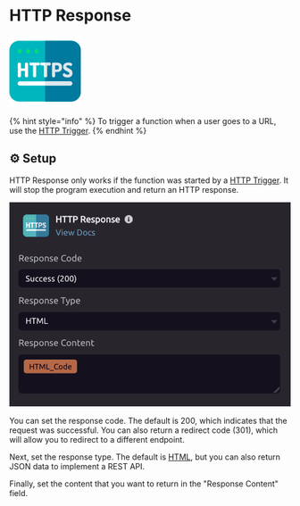 # HTTP Response

![Stop the program and return the content as an HTTP response](../../.gitbook/assets/http.png)

{% hint style="info" %}
To trigger a function when a user goes to a URL, use the [HTTP Trigger](../triggers/http-trigger.md).
{% endhint %}

## ⚙ Setup

HTTP Response only works if the function was started by a [HTTP Trigger](../triggers/http-trigger.md). It will stop the program execution and return an HTTP response.

![](../../.gitbook/assets/screen-shot-2019-11-12-at-8.16.02-pm.png)

You can set the response code. The default is 200, which indicates that the request was successful. You can also return a redirect code \(301\), which will allow you to redirect to a different endpoint.

Next, set the response type. The default is [HTML](html.md), but you can also return JSON data to implement a REST API.

Finally, set the content that you want to return in the "Response Content" field.

